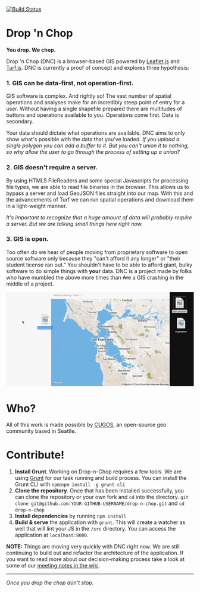 [![Build Status](https://travis-ci.org/cugos/drop-n-chop.svg?branch=master)](https://travis-ci.org/cugos/drop-n-chop)

# Drop 'n Chop

**You drop. We chop.**

Drop 'n Chop (DNC) is a browser-based GIS powered by [Leaflet.js](http://leafletjs.com) and [Turf.js](http://turfjs.org). DNC is currently a proof of concept and explores three hypothesis:

### 1. GIS can be data-first, not operation-first.

GIS software is complex. And rightly so! The vast number of spatial operations and analyses make for an incredibly steep point of entry for a user. Without having a single shapefile prepared there are multitudes of buttons and operations available to you. Operations come first. Data is secondary.

Your data should dictate what operations are available. DNC aims to only show what's possible with the data that you've loaded. *If you upload a single polygon you can add a buffer to it. But you can't union it to nothing, so why allow the user to go through the process of setting up a union?*

### 2. GIS doesn't require a server.

By using HTML5 FileReaders and some special Javascripts for processing file types, we are able to read file binaries in the browser. This allows us to bypass a server and load GeoJSON files straight into our map. With this and the advancements of Turf we can run spatial operations and download them in a light-weight manner.

*It's important to recognize that a huge amount of data will probably require a server. But we are talking small things here right now.*

### 3. GIS is open.

Too often do we hear of people moving from proprietary software to open source software only because they "can't afford it any longer" or "their student license ran out." You shouldn't have to be able to afford giant, bulky software to do simple things with **your** data. DNC is a project made by folks who have mumbled the above more times than ~~Arc~~ a GIS crashing in the middle of a project.

![buffer union sf east!](assets/dropnchop_union.gif)

# Who?

All of this work is made possible by [CUGOS](http://cugos.org), an open-source geo community based in Seattle.

# Contribute!

1. **Install Grunt**. Working on Drop-n-Chop requires a few tools. We are using [Grunt](http://gruntjs.com/) for our task running and build process. You can install the Grunt CLI with `npm`:`npm install -g grunt-cli`
2. **Clone the repository**. Once that has been installed successfully, you can clone the repository or your own fork and `cd` into the directory. `git clone git@github.com:YOUR-GITHUB-USERNAME/drop-n-chop.git` and `cd drop-n-chop`
3. **Install dependencies** by running `npm install`
4. **Build & serve** the application with `grunt`. This will create a watcher as well that will lint your JS in the `/src` directory. You can access the application at `localhost:8000`.

**NOTE:** Things are moving very quickly with DNC right now. We are still continuing to build out and refactor the architecture of the application. If you want to read more about our decision-making process take a look at some of our [meeting notes in the wiki](https://github.com/cugos/drop-n-chop/wiki/Meeting-Notes---04-11-2015).

---

*Once you drop the chop don't stop.*
